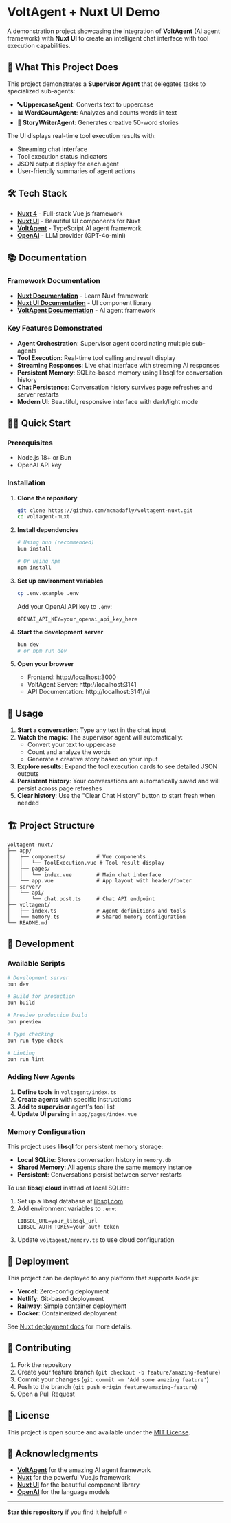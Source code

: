 # VoltAgent + Nuxt UI Demo

A demonstration project showcasing the integration of **VoltAgent** (AI agent framework) with **Nuxt UI** to create an intelligent chat interface with tool execution capabilities.

## 🚀 What This Project Does

This project demonstrates a **Supervisor Agent** that delegates tasks to specialized sub-agents:

- **🔤 UppercaseAgent**: Converts text to uppercase
- **📊 WordCountAgent**: Analyzes and counts words in text
- **📖 StoryWriterAgent**: Generates creative 50-word stories

The UI displays real-time tool execution results with:
- Streaming chat interface
- Tool execution status indicators
- JSON output display for each agent
- User-friendly summaries of agent actions

## 🛠️ Tech Stack

- **[Nuxt 4](https://nuxt.com/)** - Full-stack Vue.js framework
- **[Nuxt UI](https://ui.nuxt.com/)** - Beautiful UI components for Nuxt
- **[VoltAgent](https://voltagent.dev/)** - TypeScript AI agent framework
- **[OpenAI](https://platform.openai.com/)** - LLM provider (GPT-4o-mini)

## 📚 Documentation

### Framework Documentation
- **[Nuxt Documentation](https://nuxt.com/docs)** - Learn Nuxt framework
- **[Nuxt UI Documentation](https://ui.nuxt.com/)** - UI component library
- **[VoltAgent Documentation](https://voltagent.dev/)** - AI agent framework

### Key Features Demonstrated
- **Agent Orchestration**: Supervisor agent coordinating multiple sub-agents
- **Tool Execution**: Real-time tool calling and result display
- **Streaming Responses**: Live chat interface with streaming AI responses
- **Persistent Memory**: SQLite-based memory using libsql for conversation history
- **Chat Persistence**: Conversation history survives page refreshes and server restarts
- **Modern UI**: Beautiful, responsive interface with dark/light mode

## 🏃‍♂️ Quick Start

### Prerequisites
- Node.js 18+ or Bun
- OpenAI API key

### Installation

1. **Clone the repository**
   ```bash
   git clone https://github.com/mcmadafly/voltagent-nuxt.git
   cd voltagent-nuxt
   ```

2. **Install dependencies**
   ```bash
   # Using bun (recommended)
   bun install
   
   # Or using npm
   npm install
   ```

3. **Set up environment variables**
   ```bash
   cp .env.example .env
   ```
   
   Add your OpenAI API key to `.env`:
   ```env
   OPENAI_API_KEY=your_openai_api_key_here
   ```

4. **Start the development server**
   ```bash
   bun dev
   # or npm run dev
   ```

5. **Open your browser**
   - Frontend: http://localhost:3000
   - VoltAgent Server: http://localhost:3141
   - API Documentation: http://localhost:3141/ui

## 🎯 Usage

1. **Start a conversation**: Type any text in the chat input
2. **Watch the magic**: The supervisor agent will automatically:
   - Convert your text to uppercase
   - Count and analyze the words
   - Generate a creative story based on your input
3. **Explore results**: Expand the tool execution cards to see detailed JSON outputs
4. **Persistent history**: Your conversations are automatically saved and will persist across page refreshes
5. **Clear history**: Use the "Clear Chat History" button to start fresh when needed

## 🏗️ Project Structure

```
voltagent-nuxt/
├── app/
│   ├── components/          # Vue components
│   │   └── ToolExecution.vue # Tool result display
│   ├── pages/
│   │   └── index.vue        # Main chat interface
│   └── app.vue              # App layout with header/footer
├── server/
│   └── api/
│       └── chat.post.ts     # Chat API endpoint
├── voltagent/
│   ├── index.ts             # Agent definitions and tools
│   └── memory.ts            # Shared memory configuration
└── README.md
```

## 🔧 Development

### Available Scripts

```bash
# Development server
bun dev

# Build for production
bun build

# Preview production build
bun preview

# Type checking
bun run type-check

# Linting
bun run lint
```

### Adding New Agents

1. **Define tools** in `voltagent/index.ts`
2. **Create agents** with specific instructions
3. **Add to supervisor** agent's tool list
4. **Update UI parsing** in `app/pages/index.vue`

### Memory Configuration

This project uses **libsql** for persistent memory storage:

- **Local SQLite**: Stores conversation history in `memory.db`
- **Shared Memory**: All agents share the same memory instance
- **Persistent**: Conversations persist between server restarts

To use **libsql cloud** instead of local SQLite:

1. Set up a libsql database at [libsql.com](https://libsql.com)
2. Add environment variables to `.env`:
   ```env
   LIBSQL_URL=your_libsql_url
   LIBSQL_AUTH_TOKEN=your_auth_token
   ```
3. Update `voltagent/memory.ts` to use cloud configuration

## 🚀 Deployment

This project can be deployed to any platform that supports Node.js:

- **Vercel**: Zero-config deployment
- **Netlify**: Git-based deployment
- **Railway**: Simple container deployment
- **Docker**: Containerized deployment

See [Nuxt deployment docs](https://nuxt.com/docs/getting-started/deployment) for more details.

## 🤝 Contributing

1. Fork the repository
2. Create your feature branch (`git checkout -b feature/amazing-feature`)
3. Commit your changes (`git commit -m 'Add some amazing feature'`)
4. Push to the branch (`git push origin feature/amazing-feature`)
5. Open a Pull Request

## 📄 License

This project is open source and available under the [MIT License](LICENSE).

## 🙏 Acknowledgments

- **[VoltAgent](https://voltagent.dev/)** for the amazing AI agent framework
- **[Nuxt](https://nuxt.com/)** for the powerful Vue.js framework
- **[Nuxt UI](https://ui.nuxt.com/)** for the beautiful component library
- **[OpenAI](https://openai.com/)** for the language models

---

**Star this repository** if you find it helpful! ⭐